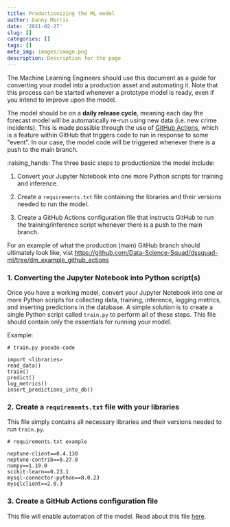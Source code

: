 ```yaml
---
title: Productionizing the ML model
author: Danny Morris
date: '2021-02-27'
slug: []
categories: []
tags: []
meta_img: images/image.png
description: Description for the page
---
```


The Machine Learning Engineers should use this document as a guide for converting your model into a production asset and automating it. Note that this process can be started whenever a prototype model is ready, even if you intend to improve upon the model.

The model should be on a **daily release cycle**, meaning each day the forecast model will be automatically re-run using new data (i.e. new crime incidents). This is made possible through the use of [GitHub Actions](https://dssquad-wiki.netlify.app/blog/2021-02-23-github-actions/), which is a feature within GitHub that triggers code to run in response to some "event". In our case, the model code will be triggered whenever there is a push to the main branch.

:raising_hands: The three basic steps to productionize the model include:

1. Convert your Jupyter Notebook into one more Python scripts for training and inference.

2. Create a `requirements.txt` file containing the libraries and their versions needed to run the model.

3. Create a GitHub Actions configuration file that instructs GitHub to run the training/inference script whenever there is a push to the main branch.

For an example of what the production (main) GitHub branch should ultimately look like, vist https://github.com/Data-Science-Squad/dssquad-ml/tree/dm_example_github_actions

### 1. Converting the Jupyter Notebook into Python script(s)

Once you have a working model, convert your Jupyter Notebook into one or more Python scripts for collecting data, training, inference, logging metrics, and inserting predictions in the database. A simple solution is to create a single Python script called `train.py` to perform all of these steps. This file should contain only the essentials for running your model.

Example:

```
# train.py pseudo-code

import <libraries>
read_data()
train()
predict()
log_metrics()
insert_predictions_into_db()
```

### 2. Create a `requirements.txt` file with your libraries

This file simply contains all necessary libraries and their versions needed to run `train.py`.

```
# requirements.txt example

neptune-client==0.4.130
neptune-contrib==0.27.0
numpy==1.19.0
scikit-learn==0.23.1
mysql-connector-python==8.0.23   
mysqlclient==2.0.3
```

### 3. Create a GitHub Actions configuration file

This file will enable automation of the model. Read about this file [here](https://github.com/Data-Science-Squad/dssquad-ml/tree/dm_example_github_actions).

